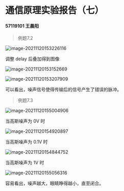 # 通信原理实验报告（七）

#### **57119101 王晨阳**

> 例题7.2

![image-20211120153226116](C:/Users/83442/AppData/Roaming/Typora/typora-user-images/image-20211120153226116.png)

调整 delay 后叠加得到图像

![image-20211120153152669](C:/Users/83442/AppData/Roaming/Typora/typora-user-images/image-20211120153152669.png)

![image-20211120153207909](C:/Users/83442/AppData/Roaming/Typora/typora-user-images/image-20211120153207909.png)

可以看出，噪声信号使得传输后的信号产生了错误的脉冲。

> 例题7.3

![image-20211120155004906](C:/Users/83442/AppData/Roaming/Typora/typora-user-images/image-20211120155004906.png)

当高斯噪声为 0V 时

![image-20211120154920897](C:/Users/83442/AppData/Roaming/Typora/typora-user-images/image-20211120154920897.png)

当高斯噪声为 0.1V 时

![image-20211120154844752](C:/Users/83442/AppData/Roaming/Typora/typora-user-images/image-20211120154844752.png)

当高斯噪声为 1V 时

![image-20211120155056316](C:/Users/83442/AppData/Roaming/Typora/typora-user-images/image-20211120155056316.png)

容易看出，噪声越大，眼睛睁得越小，直至闭合。
